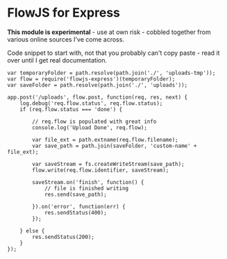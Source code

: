 # FlowJS for Express

**This module is experimental** - use at own risk - cobbled together from various online sources I've come across.

Code snippet to start with, not that you probably can't copy paste - read it over until I get real documentation.


```
var temporaryFolder = path.resolve(path.join('./', 'uploads-tmp'));
var flow = require('flowjs-express')(temporaryFolder);
var saveFolder = path.resolve(path.join('./', 'uploads'));

app.post('/uploads', flow.post, function(req, res, next) {
	log.debug('req.flow.status', req.flow.status);
	if (req.flow.status === 'done') {

		// req.flow is populated with great info
		console.log('Upload Done', req.flow);
		
		var file_ext = path.extname(req.flow.filename);
		var save_path = path.join(saveFolder, 'custom-name' + file_ext);

	    var saveStream = fs.createWriteStream(save_path);
	    flow.write(req.flow.identifier, saveStream);

	    saveStream.on('finish', function() {
	    	// file is finished writing
	    	res.send(save_path);

	    }).on('error', function(err) {
	    	res.sendStatus(400);
	    });

	} else {
		res.sendStatus(200);
	}
});
```